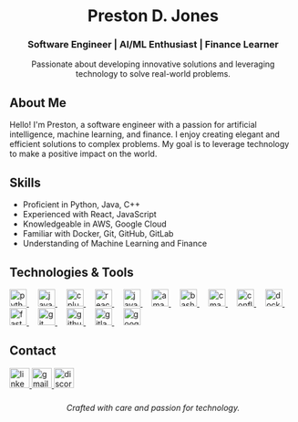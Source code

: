 <h1 align="center">Preston D. Jones</h1>
<h3 align="center">Software Engineer | AI/ML Enthusiast | Finance Learner</h3>

<p align="center">
  Passionate about developing innovative solutions and leveraging technology to solve real-world problems.
</p>

###

<h2 align="left">About Me</h2>
<p align="left">
  Hello! I'm Preston, a software engineer with a passion for artificial intelligence, machine learning, and finance. I enjoy creating elegant and efficient solutions to complex problems. My goal is to leverage technology to make a positive impact on the world.
</p>

###

<h2 align="left">Skills</h2>
<ul>
  <li>Proficient in Python, Java, C++</li>
  <li>Experienced with React, JavaScript</li>
  <li>Knowledgeable in AWS, Google Cloud</li>
  <li>Familiar with Docker, Git, GitHub, GitLab</li>
  <li>Understanding of Machine Learning and Finance</li>
</ul>

###

<h2 align="left">Technologies & Tools</h2>
<div align="left">
  <a href="https://www.python.org" target="_blank" rel="noreferrer">
    <img src="https://cdn.jsdelivr.net/gh/devicons/devicon/icons/python/python-original.svg" height="30" alt="python logo" />
  </a>
  <img width="12" />
  
  <a href="https://www.java.com" target="_blank" rel="noreferrer">
    <img src="https://cdn.jsdelivr.net/gh/devicons/devicon/icons/java/java-original.svg" height="30" alt="java logo" />
  </a>
  <img width="12" />
  
  <a href="https://isocpp.org" target="_blank" rel="noreferrer">
    <img src="https://cdn.jsdelivr.net/gh/devicons/devicon/icons/cplusplus/cplusplus-original.svg" height="30" alt="cplusplus logo" />
  </a>
  <img width="12" />
  
  <a href="https://reactjs.org" target="_blank" rel="noreferrer">
    <img src="https://cdn.jsdelivr.net/gh/devicons/devicon/icons/react/react-original.svg" height="30" alt="react logo" />
  </a>
  <img width="12" />
  
  <a href="https://developer.mozilla.org/en-US/docs/Web/JavaScript" target="_blank" rel="noreferrer">
    <img src="https://cdn.jsdelivr.net/gh/devicons/devicon/icons/javascript/javascript-original.svg" height="30" alt="javascript logo" />
  </a>
  <img width="12" />
  
  <a href="https://aws.amazon.com" target="_blank" rel="noreferrer">
    <img src="https://cdn.jsdelivr.net/gh/devicons/devicon/icons/amazonwebservices/amazonwebservices-line-wordmark.svg" height="30" alt="amazonwebservices logo" />
  </a>
  <img width="12" />
  
  <a href="https://www.gnu.org/software/bash/" target="_blank" rel="noreferrer">
    <img src="https://cdn.jsdelivr.net/gh/devicons/devicon/icons/bash/bash-original.svg" height="30" alt="bash logo" />
  </a>
  <img width="12" />
  
  <a href="https://cmake.org" target="_blank" rel="noreferrer">
    <img src="https://cdn.jsdelivr.net/gh/devicons/devicon/icons/cmake/cmake-original.svg" height="30" alt="cmake logo" />
  </a>
  <img width="12" />
  
  <a href="https://www.atlassian.com/software/confluence" target="_blank" rel="noreferrer">
    <img src="https://cdn.jsdelivr.net/gh/devicons/devicon/icons/confluence/confluence-original.svg" height="30" alt="confluence logo" />
  </a>
  <img width="12" />
  
  <a href="https://www.docker.com/" target="_blank" rel="noreferrer">
    <img src="https://cdn.jsdelivr.net/gh/devicons/devicon/icons/docker/docker-original.svg" height="30" alt="docker logo" />
  </a>
  <img width="12" />
  
  <a href="https://fastapi.tiangolo.com/" target="_blank" rel="noreferrer">
    <img src="https://cdn.jsdelivr.net/gh/devicons/devicon/icons/fastapi/fastapi-original.svg" height="30" alt="fastapi logo" />
  </a>
  <img width="12" />
  
  <a href="https://git-scm.com/" target="_blank" rel="noreferrer">
    <img src="https://cdn.jsdelivr.net/gh/devicons/devicon/icons/git/git-original.svg" height="30" alt="git logo" />
  </a>
  <img width="12" />
  
  <a href="https://github.com" target="_blank" rel="noreferrer">
    <img src="https://cdn.jsdelivr.net/gh/devicons/devicon/icons/github/github-original.svg" height="30" alt="github logo" />
  </a>
  <img width="12" />
  
  <a href="https://gitlab.com" target="_blank" rel="noreferrer">
    <img src="https://cdn.jsdelivr.net/gh/devicons/devicon/icons/gitlab/gitlab-original.svg" height="30" alt="gitlab logo" />
  </a>
  <img width="12" />
  
  <a href="https://cloud.google.com" target="_blank" rel="noreferrer">
    <img src="https://cdn.jsdelivr.net/gh/devicons/devicon/icons/googlecloud/googlecloud-original.svg" height="30" alt="googlecloud logo" />
  </a>
</div>

###

<h2 align="left">Contact</h2>
<div align="left">
  <a href="https://www.linkedin.com/in/pdj5/" target="_blank">
    <img src="https://img.shields.io/static/v1?message=LinkedIn&logo=linkedin&label=&color=0077B5&logoColor=white&labelColor=&style=for-the-badge" height="35" alt="linkedin logo"  />
  </a>
  <a href="mailto:prestondjones7@gmail.com" target="_blank">
    <img src="https://img.shields.io/static/v1?message=Gmail&logo=gmail&label=&color=D14836&logoColor=white&labelColor=&style=for-the-badge" height="35" alt="gmail logo"  />
  </a>
  <a href="https://discord.com/users/408469444646666250" target="_blank">
    <img src="https://img.shields.io/static/v1?message=Discord&logo=discord&label=&color=7289DA&logoColor=white&labelColor=&style=for-the-badge" height="35" alt="discord logo"  />
  </a>
</div>

###

<p align="center">
  <em>Crafted with care and passion for technology.</em>
</p>
